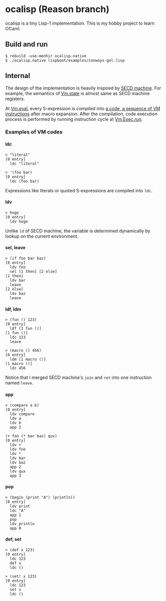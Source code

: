 ocalisp (Reason branch)
==

ocalisp is a tiny Lisp-1 implementation.
This is my hobby project to learn OCaml.

## Build and run

    $ rebuild -use-menhir ocalisp.native
    $ ./ocalisp.native lispboot/examples/conways-gol.lisp

## Internal

The design of the implementation is heavily inspired by [SECD machine](https://en.wikipedia.org/wiki/SECD_machine).
For example, the semantics of [Vm.state](vm.ml#L39) is almost same as SECD machine registers.

At [Vm.eval](vm.ml#L349), every S-expression is compiled into [a code, a sequence of VM instructions](vm.ml#L4) after macro expansion.
After the compilation, code execution process is performed by running instruction cycle at [Vm.Exec.run](vm.ml#L311).

### Examples of VM codes

#### ldc

```
> "literal"
[0 entry]
  ldc "literal"

> '(foo bar)
[0 entry]
  ldc (foo bar)
```

Expressions like literals or quoted S-expressions are compiled into `ldc`.

#### ldv

```
> hoge
[0 entry]
  ldv hoge
```

Unlike `ld` of SECD machine, the variable is determined dynamically by lookup on the current environment.

#### sel, leave

```
> (if foo bar baz)
[0 entry]
  ldv foo
  sel [1 then] [2 else]
[1 then]
  ldv bar
  leave
[2 else]
  ldv baz
  leave
```

#### ldf, ldm

```
> (fun () 123)
[0 entry]
  ldf [1 fun ()]
[1 fun ()]
  ldc 123
  leave

> (macro () 456)
[0 entry]
  ldm [1 macro ()]
[1 macro ()]
  ldc 456
```

Notice that I merged SECD machine's `join` and `ret` into one instruction named `leave`.

#### app

```
> (compare a b)
[0 entry]
  ldv compare
  ldv a
  ldv b
  app 2

(+ foo (* bar baz) qux)
[0 entry]
  ldv +
  ldv foo
  ldv *
  ldv bar
  ldv baz
  app 2
  ldv qux
  app 3
```

#### pop

```
> (begin (print "A") (println))
[0 entry]
  ldv print
  ldc "A"
  app 1
  pop
  ldv println
  app 0
```

#### def, set

```
> (def x 123)
[0 entry]
  ldc 123
  def x
  ldc ()

> (set! x 123)
[0 entry]
  ldc 123
  set x
  ldc ()
```

